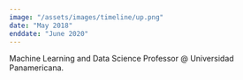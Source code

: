 ```yaml
---
image: "/assets/images/timeline/up.png"
date: "May 2018"
enddate: "June 2020"
---
```


Machine Learning and Data Science Professor @ Universidad Panamericana.